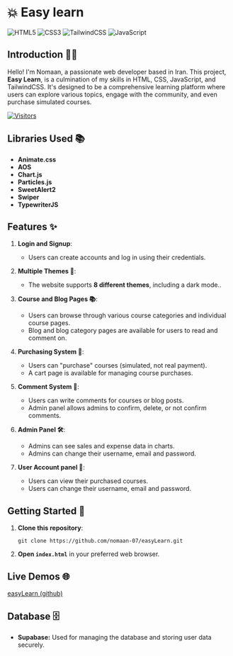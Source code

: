 # 💥 Easy learn

![HTML5](https://img.shields.io/badge/HTML5-E34F26?style=for-the-badge&logo=html5&logoColor=white)
![CSS3](https://img.shields.io/badge/CSS3-1572B6?style=for-the-badge&logo=css3&logoColor=white)
![TailwindCSS](https://img.shields.io/badge/tailwindcss-%2338B2AC.svg?style=for-the-badge&logo=tailwind-css&logoColor=white)
![JavaScript](https://img.shields.io/badge/JavaScript-323330?style=for-the-badge&logo=javascript&logoColor=F7DF1E)

## Introduction 🙋‍♂️

Hello! I'm Nomaan, a passionate web developer based in Iran. This project, **Easy Learn**, is a culmination of my skills in HTML, CSS, JavaScript, and TailwindCSS. It's designed to be a comprehensive learning platform where users can explore various topics, engage with the community, and even purchase simulated courses.

[![Visitors](https://api.visitorbadge.io/api/visitors?path=https%3A%2F%2Fgithub.com%2Fnomaan-07%2FeasyLearn&labelColor=%230f172a&countColor=%23059669)](https://visitorbadge.io/status?path=https%3A%2F%2Fgithub.com%2Fnomaan-07%2FeasyLearn)

## Libraries Used 📚

- **Animate.css**
- **AOS**
- **Chart.js**
- **Particles.js**
- **SweetAlert2**
- **Swiper**
- **TypewriterJS**

## Features ✨

1. **Login and Signup**:

   - Users can create accounts and log in using their credentials.

2. **Multiple Themes 🎨**:

   - The website supports **8 different themes**, including a dark mode..

3. **Course and Blog Pages 📚**:

   - Users can browse through various course categories and individual course pages.
   - Blog and blog category pages are available for users to read and comment on.

4. **Purchasing System 🛒**:

   - Users can "purchase" courses (simulated, not real payment).
   - A cart page is available for managing course purchases.

5. **Comment System 💬**:

   - Users can write comments for courses or blog posts.
   - Admin panel allows admins to confirm, delete, or not confirm comments.

6. **Admin Panel 🛠️**:

   - Admins can see sales and expense data in charts.
   - Admins can change their username, email and password.

7. **User Account panel 👤**:

   - Users can view their purchased courses.
   - Users can change their username, email and password.

## Getting Started 🚀

1. **Clone this repository**:

   ```
   git clone https://github.com/nomaan-07/easyLearn.git
   ```

2. **Open `index.html`** in your preferred web browser.

## Live Demos 🌐

[easyLearn (github)](https://nomaan-07.github.io/easyLearn)

## Database 🗄️

- **Supabase:** Used for managing the database and storing user data securely.
